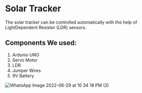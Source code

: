 
# Solar Tracker 

The solar tracker can be controlled automatically with the help of LightDependent Resistor (LDR) sensors.

## Components We used:

1. Ardunio UNO
2. Servo Motor
3. LDR 
4. Jumper Wires
5. 9V Battery


![WhatsApp Image 2022-06-29 at 10 34 18 PM (2)](https://user-images.githubusercontent.com/84783465/176497158-4adda389-8293-4cd6-8461-f19f6ccbce60.jpeg)

